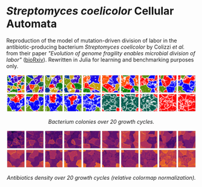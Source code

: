 # _Streptomyces coelicolor_ Cellular Automata
Reproduction of the model of mutation-driven division of labor in the
antibiotic-producing bacterium _Streptomyces coelicolor_ by Colizzi _et al._
from their paper _"Evolution of genome fragility enables microbial division of labor"_ ([bioRxiv](https://www.biorxiv.org/content/10.1101/2021.06.04.447040v5.abstract)).
Rewritten in Julia for learning and benchmarking purposes only.

![Bacterium colonies](figures/bacteria_20_cycles.png "Bacterium colonies")
<p align="center">
  <i>Bacterium colonies over 20 growth cycles.</i>
</p>

![Antibiotics density](figures/ab_density_20_cycles.png "Antibiotics density")
<p align="center">
  <i>Antibiotics density over 20 growth cycles (relative colormap normalization).</i>
</p>
